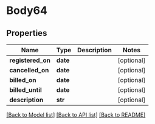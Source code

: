 # Body64

## Properties
Name | Type | Description | Notes
------------ | ------------- | ------------- | -------------
**registered_on** | **date** |  | [optional] 
**cancelled_on** | **date** |  | [optional] 
**billed_on** | **date** |  | [optional] 
**billed_until** | **date** |  | [optional] 
**description** | **str** |  | [optional] 

[[Back to Model list]](../README.md#documentation-for-models) [[Back to API list]](../README.md#documentation-for-api-endpoints) [[Back to README]](../README.md)

